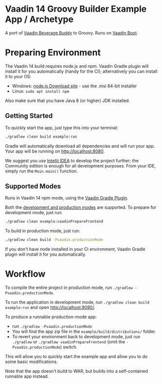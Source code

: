 # Vaadin 14 Groovy Builder Example App / Archetype

A port of [Vaadin Beverage Buddy](https://github.com/mvysny/beverage-buddy-vok)
to Groovy. Runs on [Vaadin Boot](https://github.com/mvysny/vaadin-boot).

# Preparing Environment

The Vaadin 14 build requires node.js and npm. Vaadin Gradle plugin will install it for
you automatically (handy for the CI); alternatively you can install it to your OS:

* Windows: [node.js Download site](https://nodejs.org/en/download/) - use the .msi 64-bit installer
* Linux: `sudo apt install npm`

Also make sure that you have Java 8 (or higher) JDK installed.

## Getting Started

To quickly start the app, just type this into your terminal:

```bash
./gradlew clean build example:run
```

Gradle will automatically download all dependencies and will run your app. Your app will be running on
[http://localhost:8080](http://localhost:8080).

We suggest you use [Intellij IDEA](https://www.jetbrains.com/idea/download)
to develop the project further; the Community edition is enough for all development purposes.
From your IDE, simply run the `Main.main()` function.

## Supported Modes

Runs in Vaadin 14 npm mode, using the [Vaadin Gradle Plugin](https://github.com/vaadin/vaadin-gradle-plugin).

Both the [development and production modes](https://vaadin.com/docs/v14/flow/production/tutorial-production-mode-basic.html) are supported.
To prepare for development mode, just run:

```bash
./gradlew clean example:vaadinPrepareFrontend
```

To build in production mode, just run:

```bash
./gradlew clean build -Pvaadin.productionMode
```

If you don't have node installed in your CI environment, Vaadin Gradle plugin will
install it for you automatically.

# Workflow

To compile the entire project in production mode, run `./gradlew -Pvaadin.productionMode`.

To run the application in development mode, run `./gradlew clean build example:run` and open [http://localhost:8080/](http://localhost:8080/).

To produce a runnable production-mode app:
- run `./gradlew -Pvaadin.productionMode`
- You will find the app zip file in the `example/build/distributions/` folder.
- To revert your environment back to development mode, just run `./gradlew` or `./gradlew vaadinPrepareFrontend`
  (omit the `-Pvaadin.productionMode`) switch.

This will allow you to quickly start the example app and allow you to do some basic modifications.

Note that the app doesn't build to WAR, but builds into a self-contained runnable app instead.
